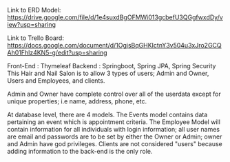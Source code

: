 
Link to ERD Model:
https://drive.google.com/file/d/1e4suxdBgOFMWi013gcbefU3QGgfwxdDy/view?usp=sharing

Link to Trello Board:
https://docs.google.com/document/d/1OgjsBqGHKIctnY3v504u3xJro2GCQAh01Fhlz4KN5-g/edit?usp=sharing

Front-End : Thymeleaf
Backend : Springboot, Spring JPA, Spring Security
This Hair and Nail Salon is to allow 3 types of users; 
Admin and Owner, Users and Employees, and clients.

Admin and Owner have complete control over all of the userdata except 
for unique properties; i.e name, address, phone, etc.

At database level, there are 4 models.  The Events model contains 
data pertaining an event which is appointment criteria.  The 
Employee Model will contain information for all individuals with
login information; all user names are email and passwords are to be
set by either the Owner or Admin; owner and Admin have god privileges.
Clients are not considered "users" because adding information to the
back-end is the only role.
